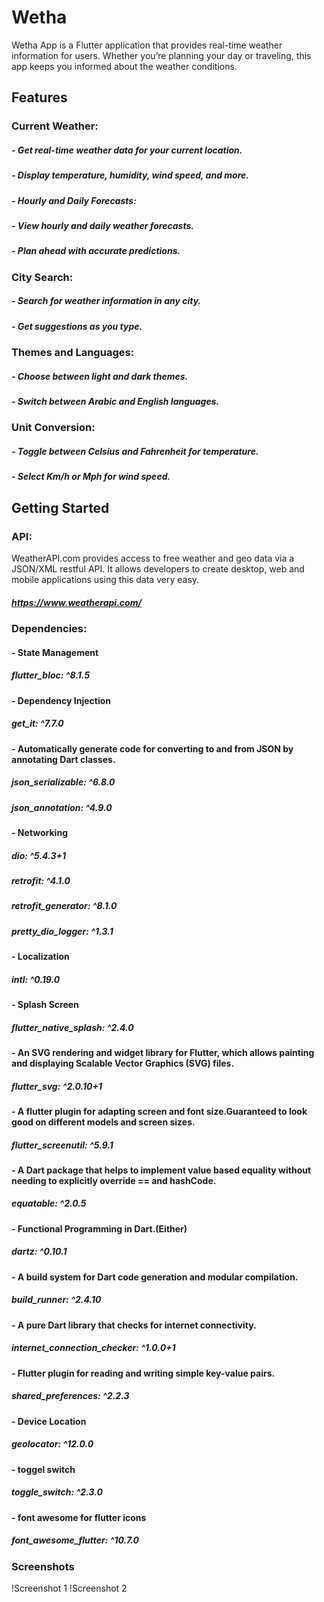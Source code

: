 # Wetha

Wetha App is a Flutter application that provides real-time weather information for users. Whether you’re planning your day or traveling, this app keeps you informed about the weather conditions.

## Features
### Current Weather:
##### - Get real-time weather data for your current location.
##### - Display temperature, humidity, wind speed, and more.
##### - Hourly and Daily Forecasts:
##### - View hourly and daily weather forecasts.
##### - Plan ahead with accurate predictions.
### City Search:
##### - Search for weather information in any city.
##### - Get suggestions as you type.
### Themes and Languages:
##### - Choose between light and dark themes.
##### - Switch between Arabic and English languages.
### Unit Conversion:
##### - Toggle between Celsius and Fahrenheit for temperature.
##### - Select Km/h or Mph for wind speed.
## Getting Started
### API:
WeatherAPI.com provides access to free weather and geo data via a JSON/XML restful API. It allows developers to create desktop, web and mobile applications using this data very easy.
##### https://www.weatherapi.com/
### Dependencies:
  #### - State Management
  ##### flutter_bloc: ^8.1.5
  
  #### - Dependency Injection
  ##### get_it: ^7.7.0
  
  #### - Automatically generate code for converting to and from JSON by annotating Dart classes.
  ##### json_serializable: ^6.8.0
  ##### json_annotation: ^4.9.0
  
  #### - Networking
  ##### dio: ^5.4.3+1
  ##### retrofit: ^4.1.0
  ##### retrofit_generator: ^8.1.0
  ##### pretty_dio_logger: ^1.3.1
  
  #### - Localization
  ##### intl: ^0.19.0
  
  #### - Splash Screen
  ##### flutter_native_splash: ^2.4.0
  
  #### - An SVG rendering and widget library for Flutter, which allows painting and displaying Scalable Vector Graphics (SVG) files.
  ##### flutter_svg: ^2.0.10+1
  
  #### - A flutter plugin for adapting screen and font size.Guaranteed to look good on different models and screen sizes.
  ##### flutter_screenutil: ^5.9.1
  
  #### - A Dart package that helps to implement value based equality without needing to explicitly override == and hashCode.
  ##### equatable: ^2.0.5
  
  #### - Functional Programming in Dart.(Either)
  ##### dartz: ^0.10.1
  
  #### - A build system for Dart code generation and modular compilation.
  ##### build_runner: ^2.4.10
  
  #### - A pure Dart library that checks for internet connectivity.
  ##### internet_connection_checker: ^1.0.0+1

  #### - Flutter plugin for reading and writing simple key-value pairs.
  ##### shared_preferences: ^2.2.3

  #### - Device Location
  ##### geolocator: ^12.0.0

  #### - toggel switch
  ##### toggle_switch: ^2.3.0

  #### - font awesome for flutter icons
  ##### font_awesome_flutter: ^10.7.0
### Screenshots
!Screenshot 1 !Screenshot 2
